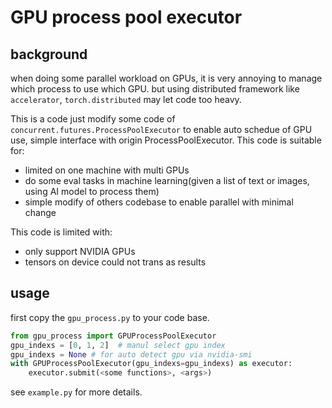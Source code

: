 # GPU process pool executor

## background
when doing some parallel workload on GPUs, it is very annoying to manage which process to use which GPU.
but using distributed framework like `accelerator`, `torch.distributed` may let code too heavy.

This is a code just modify some code of `concurrent.futures.ProcessPoolExecutor` to enable auto schedue of GPU use, simple interface with origin ProcessPoolExecutor.
This code is suitable for:
- limited on one machine with multi GPUs
- do some eval tasks in machine learning(given a list of text or images, using AI model to process them)
- simple modify of others codebase to enable parallel with minimal change

This code is limited with:
- only support NVIDIA GPUs
- tensors on device could not trans as results

## usage
first copy the `gpu_process.py` to your code base.

```python
from gpu_process import GPUProcessPoolExecutor
gpu_indexs = [0, 1, 2]  # manul select gpu index
gpu_indexs = None # for auto detect gpu via nvidia-smi
with GPUProcessPoolExecutor(gpu_indexs=gpu_indexs) as executor:
    executor.submit(<some functions>, <args>)
```

see `example.py` for more details.

